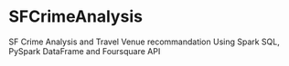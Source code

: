 # SFCrimeAnalysis
SF Crime Analysis and Travel Venue recommandation Using Spark SQL, PySpark DataFrame and Foursquare API
